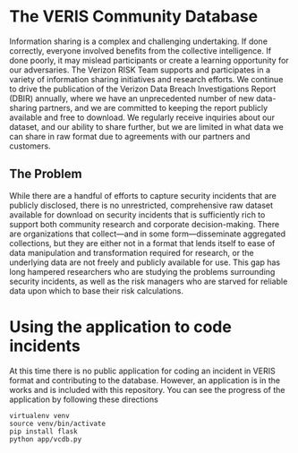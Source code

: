 # The VERIS Community Database
Information sharing is a complex and challenging undertaking. If done correctly, everyone involved benefits from the collective intelligence. If done poorly, it may mislead participants or create a learning opportunity for our adversaries. The Verizon RISK Team supports and participates in a variety of information sharing initiatives and research efforts. We continue to drive the publication of the Verizon Data Breach Investigations Report (DBIR) annually, where we have an unprecedented number of new data-sharing partners, and we are committed to keeping the report publicly available and free to download. We regularly receive inquiries about our dataset, and our ability to share further, but we are limited in what data we can share in raw format due to agreements with our partners and customers.

## The Problem
While there are a handful of efforts to capture security incidents that are publicly disclosed, there is no unrestricted, comprehensive raw dataset available for download on security incidents that is sufficiently rich to support both community research and corporate decision-making. There are organizations that collect—and in some form—disseminate aggregated collections, but they are either not in a format that lends itself to ease of data manipulation and transformation required for research, or the underlying data are not freely and publicly available for use. This gap has long hampered researchers who are studying the problems surrounding security incidents, as well as the risk managers who are starved for reliable data upon which to base their risk calculations.

# Using the application to code incidents
At this time there is no public application for coding an incident in VERIS format and contributing to the database. However, an application is in the works and is included with this repository. You can see the progress of the application by following these directions

    virtualenv venv
    source venv/bin/activate
    pip install flask
    python app/vcdb.py
